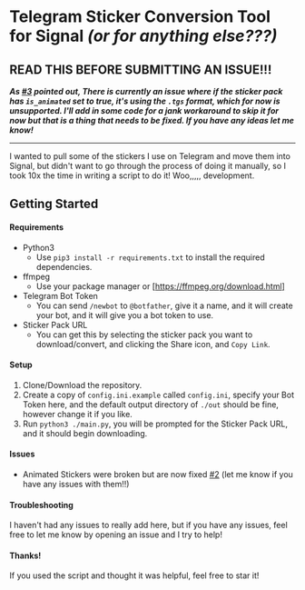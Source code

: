 # Telegram Sticker Conversion Tool for Signal *(or for anything else???)*

## READ THIS BEFORE SUBMITTING AN ISSUE!!!
***As [#3](https://github.com/rainyskye/signal-tgstickers/issues/3) pointed out, There is currently an issue where if the sticker pack has `is_animated` set to true, it's using the `.tgs` format, which for now is unsupported. I'll add in some code for a jank workaround to skip it for now but that is a thing that needs to be fixed. If you have any ideas let me know!***

---

I wanted to pull some of the stickers I use on Telegram and move them into Signal, but didn't want to go through the process of doing it manually, so I took 10x the time in writing a script to do it! Woo,,,,, development.

## Getting Started

#### Requirements
- Python3
  - Use `pip3 install -r requirements.txt` to install the required dependencies.
- ffmpeg
  - Use your package manager or [https://ffmpeg.org/download.html]
- Telegram Bot Token
  - You can send `/newbot` to `@botfather`, give it a name, and it will create your bot, and it will give you a bot token to use.
- Sticker Pack URL
  - You can get this by selecting the sticker pack you want to download/convert, and clicking the Share icon, and `Copy Link`.

#### Setup
1. Clone/Download the repository.
2. Create a copy of `config.ini.example` called `config.ini`, specify your Bot Token here, and the default output directory of `./out` should be fine, however change it if you like.
3. Run `python3 ./main.py`, you will be prompted for the Sticker Pack URL, and it should begin downloading.

#### Issues
- Animated Stickers were broken but are now fixed [#2](https://github.com/rainyskye/signal-tgstickers) (let me know if you have any issues with them!!)

#### Troubleshooting
I haven't had any issues to really add here, but if you have any issues, feel free to let me know by opening an issue and I try to help!

#### Thanks!
If you used the script and thought it was helpful, feel free to star it!
